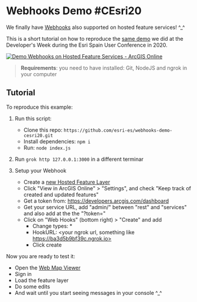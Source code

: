 # Webhooks Demo #CEsri20

We finally have [Webhooks](https://developers.arcgis.com/rest/users-groups-and-items/create-webhooks.htm) also supported on hosted feature services! ^_^

This is a short tutorial on how to reproduce the [same demo](https://studio.youtube.com/channel/UCtOKtU_kXqz5ZlJ_-OJc_dw/videos/upload?d=ud&filter=%5B%5D&sort=%7B%22columnType%22%3A%22date%22%2C%22sortOrder%22%3A%22DESCENDING%22%7D) we did at the Developer's Week during the Esri Spain User Conference in 2020.

[![Demo Webhooks on Hosted Feature Services - ArcGIS Online](https://user-images.githubusercontent.com/826965/95022980-b35e2380-067a-11eb-9999-c69a3d13bc7c.gif)
](https://youtu.be/P83UPqVIOAw)

> **Requirements**:  you need to have installed: Git, NodeJS and ngrok in your computer

##  Tutorial

To reproduce this example:

1. Run this script:
	* Clone this repo: `https://github.com/esri-es/webhooks-demo-cesri20.git`
	* Install dependencies: `npm i`
	* Run: `node index.js`

2. Run `grok http 127.0.0.1:3000` in a different terminar

3. Setup your Webhook
	* Create a [new Hosted Feature Layer](https://developers.arcgis.com/layers/new)
	* Click "View in ArcGIS Online" > "Settings", and check "Keep track of created and updated features"
	* Get a token from: https://developers.arcgis.com/dashboard
	* Get your service URL, add "admin/" between "rest" and "services" and also add at the the "?token=<YOUR TOKEN>"
	* Click on "Web Hooks" (bottom right) > "Create" and add
		* Change types: *
		* HookURL: <your ngrok url, something like https://ba3d5b9bf39c.ngrok.io>
		* Click create

Now you are ready to test it:

* Open the [Web Map Viewer](http://www.arcgis.com/apps/mapviewer/index.html)
* Sign in
* Load the feature layer
* Do some edits
* And wait until you start seeing messages in your console ^_^
